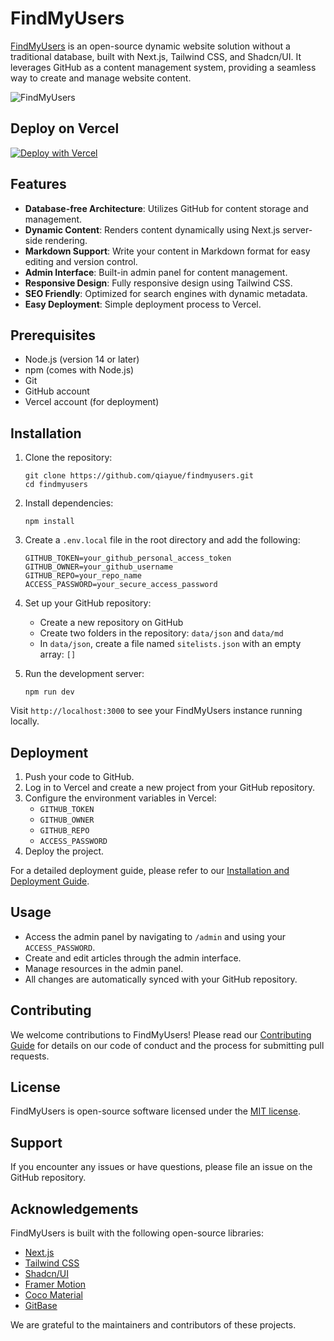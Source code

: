 # FindMyUsers

[FindMyUsers](https://findmyusers.app/) is an open-source dynamic website solution without a traditional database, built with Next.js, Tailwind CSS, and Shadcn/UI. It leverages GitHub as a content management system, providing a seamless way to create and manage website content.

![FindMyUsers](https://toimg.xyz/file/5aa892c8e8385232fcdf3.png)


## Deploy on Vercel

[![Deploy with Vercel](https://vercel.com/button)](https://vercel.com/new/clone?repository-url=https%3A%2F%2Fgithub.com%2Fqiayue%2Ffindmyusers&project-name=FindMyUsers&repository-name=FindMyUsers&external-id=https%3A%2F%2Fgithub.com%2Fqiayue%2Ffindmyusers%2Ftree%2Fmain)


## Features

- **Database-free Architecture**: Utilizes GitHub for content storage and management.
- **Dynamic Content**: Renders content dynamically using Next.js server-side rendering.
- **Markdown Support**: Write your content in Markdown format for easy editing and version control.
- **Admin Interface**: Built-in admin panel for content management.
- **Responsive Design**: Fully responsive design using Tailwind CSS.
- **SEO Friendly**: Optimized for search engines with dynamic metadata.
- **Easy Deployment**: Simple deployment process to Vercel.

## Prerequisites

- Node.js (version 14 or later)
- npm (comes with Node.js)
- Git
- GitHub account
- Vercel account (for deployment)

## Installation

1. Clone the repository:
   ```
   git clone https://github.com/qiayue/findmyusers.git
   cd findmyusers
   ```

2. Install dependencies:
   ```
   npm install
   ```

3. Create a `.env.local` file in the root directory and add the following:
   ```
   GITHUB_TOKEN=your_github_personal_access_token
   GITHUB_OWNER=your_github_username
   GITHUB_REPO=your_repo_name
   ACCESS_PASSWORD=your_secure_access_password
   ```

4. Set up your GitHub repository:
   - Create a new repository on GitHub
   - Create two folders in the repository: `data/json` and `data/md`
   - In `data/json`, create a file named `sitelists.json` with an empty array: `[]`

5. Run the development server:
   ```
   npm run dev
   ```

Visit `http://localhost:3000` to see your FindMyUsers instance running locally.

## Deployment

1. Push your code to GitHub.
2. Log in to Vercel and create a new project from your GitHub repository.
3. Configure the environment variables in Vercel:
   - `GITHUB_TOKEN`
   - `GITHUB_OWNER`
   - `GITHUB_REPO`
   - `ACCESS_PASSWORD`
4. Deploy the project.

For a detailed deployment guide, please refer to our [Installation and Deployment Guide](https://findmyusers.app/posts/findmyusers-install-guide).

## Usage

- Access the admin panel by navigating to `/admin` and using your `ACCESS_PASSWORD`.
- Create and edit articles through the admin interface.
- Manage resources in the admin panel.
- All changes are automatically synced with your GitHub repository.

## Contributing

We welcome contributions to FindMyUsers! Please read our [Contributing Guide](https://findmyusers.app/posts/how-to-contributing-to-findmyusers) for details on our code of conduct and the process for submitting pull requests.

## License

FindMyUsers is open-source software licensed under the [MIT license](https://github.com/qiayue/findmyusers/?tab=MIT-1-ov-file).

## Support

If you encounter any issues or have questions, please file an issue on the GitHub repository.

## Acknowledgements

FindMyUsers is built with the following open-source libraries:
- [Next.js](https://nextjs.org/)
- [Tailwind CSS](https://tailwindcss.com/)
- [Shadcn/UI](https://ui.shadcn.com/)
- [Framer Motion](https://www.framer.com/motion/)
- [Coco Material](https://cocomaterial.com)
- [GitBase](https://github.com/qiayue/GitBase)


We are grateful to the maintainers and contributors of these projects.
